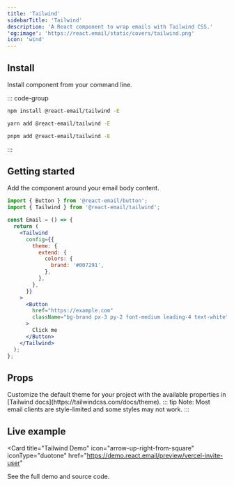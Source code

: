 ```yaml
---
title: 'Tailwind'
sidebarTitle: 'Tailwind'
description: 'A React component to wrap emails with Tailwind CSS.'
'og:image': 'https://react.email/static/covers/tailwind.png'
icon: 'wind'
---
```


## Install

Install component from your command line.

::: code-group

```sh npm
npm install @react-email/tailwind -E
```

```sh yarn
yarn add @react-email/tailwind -E
```

```sh pnpm
pnpm add @react-email/tailwind -E
```

:::

## Getting started

Add the component around your email body content.

```jsx
import { Button } from '@react-email/button';
import { Tailwind } from '@react-email/tailwind';

const Email = () => {
  return (
    <Tailwind
      config={{
        theme: {
          extend: {
            colors: {
              brand: '#007291',
            },
          },
        },
      }}
    >
      <Button
        href="https://example.com"
        className="bg-brand px-3 py-2 font-medium leading-4 text-white"
      >
        Click me
      </Button>
    </Tailwind>
  );
};
```

## Props

<ResponseField name="config" type="object">
  Customize the default theme for your project with the available properties in
  [Tailwind docs](https://tailwindcss.com/docs/theme).
  ::: tip
    Note: Most email clients are style-limited and some styles may not work.
  :::
</ResponseField>

## Live example

<Card
  title="Tailwind Demo"
  icon="arrow-up-right-from-square"
  iconType="duotone"
  href="https://demo.react.email/preview/vercel-invite-user"
>
  See the full demo and source code.
</Card>

<Snippet file="support.mdx" />